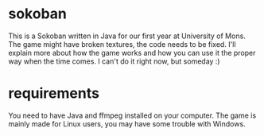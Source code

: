# sokoban
This is a Sokoban written in Java for our first year at University of Mons.
The game might have broken textures, the code needs to be fixed.
I'll explain more about how the game works and how you can use it the proper way when the time comes.
I can't do it right now, but someday :)
# requirements
You need to have Java and ffmpeg installed on your computer.
The game is mainly made for Linux users, you may have some trouble with Windows.
